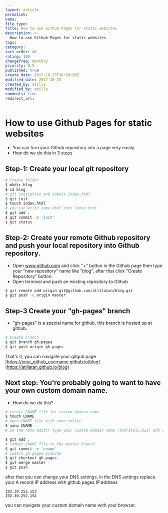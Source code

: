 ```yaml
---
layout: article
permalink:
name:
file_type:
title: How to use Github Pages for static websites
description: >-
  How to use Github Pages for static websites
tags:  
category:  
sort_order: 40
rating: 100
changefreq: monthly
priority: 0.5
published: true
create_date: 2017-10-23T10:20:00Z
modified_date: 2017-10-23
created_by: atilla
modified_by: atilla
comments: true
redirect_url:
---
```


# How to use Github Pages for static websites


- You can turn your Github  repository into a page very easily
- How do we do this in 3 steps

## Step-1: Create your local git repository

```bash
# Create folder
$ mkdir blog
$ cd blog
# git initiation and commit index.html
$ git init
$ touch index.html
# you can write some html into index.html
$ git add .
$ git commit -m 'init'
$ git status


```

## Step-2: Create your remote Github repository and push your local repository into Github repository.
- Open www.github.com and click "+" button in the Github page then type your "new repository" name like "blog", after that click "Create Repository" button.
- Open terminal and push an existing repository to Github

```bash
$ git remote add origin git@github.com:atillatan/blog.git
$ git push -u origin master
```

## Step-3 Create your "gh-pages" branch

- "gh-pages" is a special name for github, this branch is hosted up at github.  

```bash
# Create branch
$ git branch gh-pages
$ git push origin gh-pages
```

That's it, you can navigate your gitgub page [https://your_github_username.github.io/blog](https://atillatan.github.io/blog)


## Next step: You're probably going to want to have your own custom domain name.
- How do we do this?

```bash
# create CNAME file for custom domain name
$ touch CNAME
# open CNAME file with nano editor
$ nano CNAME
# in the nano editor type your custom domain name (tanrikulu.biz) and save the CNAME file

$ git add .
# commit CNAME file to the master branch
$ git commit -m 'cname'
# switch gh-pages branche
$ git checkout gh-pages
$ git merge master
$ git push

```
after that you can change  your DNS settings.
in the DNS settings replace your A record IP address with github pages IP address
```
192.30.252.153
192.30.252.154
```

you can navigate your custom domain name with your browser.
